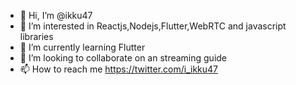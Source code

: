- 👋 Hi, I’m @ikku47
- 👀 I’m interested in Reactjs,Nodejs,Flutter,WebRTC and javascript libraries
- 🌱 I’m currently learning Flutter
- 💞️ I’m looking to collaborate on an streaming guide
- 📫 How to reach me 
https://twitter.com/i_ikku47


<!---
ikku47/ikku47 is a ✨ special ✨ repository because its `README.md` (this file) appears on your GitHub profile.
You can click the Preview link to take a look at your changes.
--->
